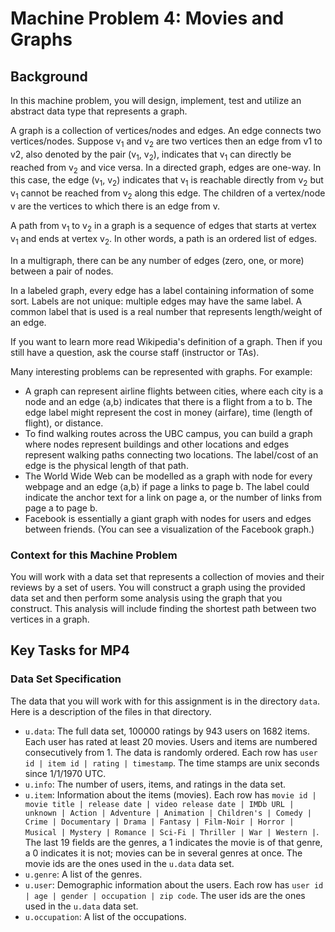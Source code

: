 Machine Problem 4: Movies and Graphs
===


## Background

In this machine problem, you will design, implement, test and utilize an abstract data type that represents a graph.

A graph is a collection of vertices/nodes and edges. An edge connects two vertices/nodes. Suppose v<sub>1</sub> and v<sub>2</sub> are two vertices then an edge from v1 to v2, also denoted by the pair (v<sub>1</sub>, v<sub>2</sub>), indicates that v<sub>1</sub> can directly be reached from v<sub>2</sub> and vice versa. In a directed graph, edges are one-way. In this case, the edge (v<sub>1</sub>, v<sub>2</sub>) indicates that v<sub>1</sub> is reachable directly from v<sub>2</sub> but v<sub>1</sub> cannot be reached from v<sub>2</sub> along this edge. The children of a vertex/node v are the vertices to which there is an edge from v. 

A path from v<sub>1</sub> to v<sub>2</sub> in a graph is a sequence of edges that starts at vertex v<sub>1</sub> and ends at vertex v<sub>2</sub>. In other words, a path is an ordered list of edges. 

In a multigraph, there can be any number of edges (zero, one, or more) between a pair of nodes.

In a labeled graph, every edge has a label containing information of some sort. Labels are not unique: multiple edges may have the same label. A common label that is used is a real number that represents length/weight of an edge. 

If you want to learn more read Wikipedia's definition of a graph. Then if you still have a question, ask the course staff (instructor or TAs).

Many interesting problems can be represented with graphs. For example:
+ A graph can represent airline flights between cities, where each city is a node and an edge ⟨a,b⟩ indicates that there is a flight from a to b. The edge label might represent the cost in money (airfare), time (length of flight), or distance.
+ To find walking routes across the UBC campus, you can build a graph where nodes represent buildings and other locations and edges represent walking paths connecting two locations. The label/cost of an edge is the physical length of that path.
+ The World Wide Web can be modelled as a graph with node for every webpage and an edge ⟨a,b⟩ if page a links to page b. The label could indicate the anchor text for a link on page a, or the number of links from page a to page b.
+ Facebook is essentially a giant graph with nodes for users and edges between friends. (You can see a visualization of the Facebook graph.)

### Context for this Machine Problem

You will work with a data set that represents a collection of movies and their reviews by a set of users. You will construct a graph using the provided data set and then perform some analysis using the graph that you construct. This analysis will include finding the shortest path between two vertices in a graph.

## Key Tasks for MP4

### Data Set Specification

The data that you will work with for this assignment is in the directory `data`. Here is a description of the files in that directory.

+ `u.data`: The full data set, 100000 ratings by 943 users on 1682 items. Each user has rated at least 20 movies.  Users and items are numbered consecutively from 1.  The data is randomly ordered. Each row has `user id | item id | rating | timestamp`. The time stamps are unix seconds since 1/1/1970 UTC.
+ `u.info`: The number of users, items, and ratings in the data set.
+ `u.item`: Information about the items (movies). Each row has 
`movie id | movie title | release date | video release date | IMDb URL | unknown | Action | Adventure | Animation | Children's | Comedy | Crime | Documentary | Drama | Fantasy | Film-Noir | Horror | Musical | Mystery | Romance | Sci-Fi | Thriller | War | Western |`. The last 19 fields are the genres, a 1 indicates the movie is of that genre, a 0 indicates it is not; movies can be in several genres at once. The movie ids are the ones used in the `u.data` data set.
+ `u.genre`: A list of the genres.
+ `u.user`: Demographic information about the users. Each row has 
`user id | age | gender | occupation | zip code`. The user ids are the ones used in the `u.data` data set.
+ `u.occupation`: A list of the occupations.
